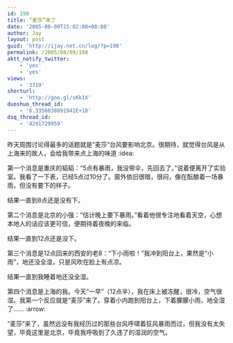 ```yaml
---
id: 198
title: “麦莎”来了
date: '2005-08-09T15:02:00+08:00'
author: Jay
layout: post
guid: 'http://ijay.net.cn/log/?p=198'
permalink: /2005/08/09/198
aktt_notify_twitter:
    - 'yes'
    - 'yes'
views:
    - '3319'
shorturl:
    - 'http://goo.gl/sKk1X'
duoshuo_thread_id:
    - '6.3356038891941E+18'
dsq_thread_id:
    - '4291729959'
---
```


昨天周围讨论得最多的话题就是“麦莎”台风要影响北京。很期待，就觉得台风是从上海来的故人，会给我带来点上海的味道 :idea:

第一个消息是重庆的韬韬：“5点有暴雨，我没带伞，先回去了。”说着便离开了实验室。我看了一下表，已经5点过10分了。窗外依旧很暗，很闷，像在酝酿着一场暴雨，但没有要下的样子。

结果一直到8点还是没有下。

第二个消息是北京的小强：“估计晚上要下暴雨。”看着他很专注地看着天空，心想本地人的话应该更可信，便期待着夜晚的来临。

结果一直到12点还是没下。

第三个消息是12点回来的西安的老8：“下小雨啦！”我冲到阳台上，果然是“小雨”，地还没全湿，只是风吹在脸上有点凉。

结果一直到我睡着地还没全湿。

第四个消息是上海的我。今天“一早”（12点半），我在床上被冻醒，很冷，空气很湿。我第一个反应就是“麦莎”来了。穿着小内跑到阳台上，下着朦朦小雨，地全湿了…… :arrow:

“麦莎”来了，虽然远没有我经历过的那些台风呼啸着狂风暴雨而过，但我没有太失望，毕竟这里是北京，毕竟我呼吸到了久违了的湿润的空气。